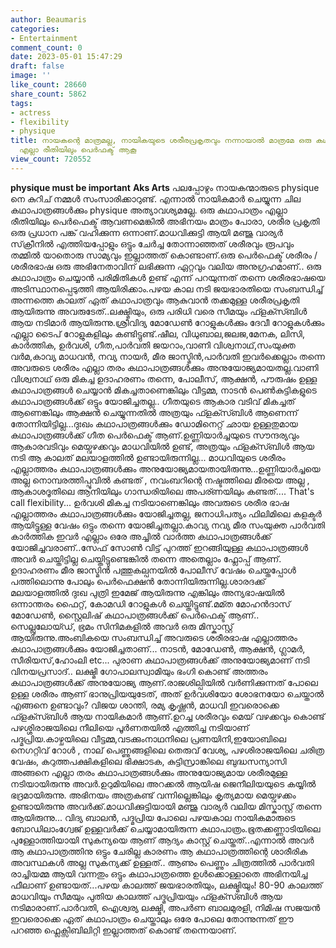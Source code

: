 ```yaml
---
author: Beaumaris
categories:
- Entertainment
comment_count: 0
date: 2023-05-01 15:47:29
draft: false
image: ''
like_count: 28660
share_count: 5862
tags:
- actress
- flexibility
- physique
title: നായകന്റെ മാത്രമല്ല, നായികയുടെ ശരീരപ്രകൃതവും നന്നായാൽ മാത്രമേ ഒരു കഥാപാത്രം
  എല്ലാ രീതിയിലും പെർഫക്ട് ആകൂ
view_count: 720552
---
```


**physique must be important** **Aks Arts** പലപ്പോഴും നായകന്മാരുടെ physique നെ കുറിച് നമ്മൾ സംസാരിക്കാറുണ്ട്. എന്നാൽ നായികമാർ ചെയ്യുന്ന ചില കഥാപാത്രങ്ങൾക്കും physique അത്യാവശ്യമല്ലേ. ഒരു കഥാപാത്രം എല്ലാ രീതിയിലും പെർഫെക്ട് ആവണമെങ്കിൽ അഭിനയം മാത്രം പോരാ, ശരീര പ്രകൃതി ഒരു പ്രധാന പങ്ക് വഹിക്കുന്ന ഒന്നാണ്.മാധവിക്കുട്ടി ആയി മഞ്ജു വാര്യർ സ്‌ക്രീനിൽ എത്തിയപ്പോളും ഒട്ടും ചേർച്ച തോന്നാഞ്ഞത് ശരീരവും രൂപവും തമ്മിൽ യാതൊരു സാമ്യവും ഇല്ലാത്തത് കൊണ്ടാണ്.ഒരു പെർഫെക്ട് ശരീരം /ശരീരഭാഷ ഒരു അഭിനേതാവിന് ലഭിക്കുന്ന ഏറ്റവും വലിയ അനുഗ്രഹമാണ്.. ഒരു കഥാപാത്രം ചെയ്യാൻ പരിമിതികൾ ഉണ്ട് എന്ന് പറയുന്നത് തന്നെ ശരീരഭാഷയെ അടിസ്ഥാനപ്പെടുത്തി ആയിരിക്കാം.പഴയ കാല നടി ജയഭാരതിയെ സംബന്ധിച്ച് അന്നത്തെ കാലത് ഏത് കഥാപാത്രവും ആകുവാൻ തക്കമുള്ള ശരീരപ്രകൃതി ആയിരുന്നു അവരുടേത്..ലക്ഷ്മിയും, ഒരു പരിധി വരെ സീമയും ഫ്ളക്സ്ബിൾ ആയ നടിമാർ ആയിരുന്നു.ശ്രീവിദ്യ മോഡേൺ റോളുകൾക്കും ദേവീ റോളുകൾക്കും എല്ലാ ടൈപ് റോളുകളിലും കണ്ടിട്ടുണ്ട്.ഷീല, വിധുബാല,ജലജ,മേനക, ലിസി, കാർത്തിക, ഉർവശി, ഗീത,പാർവതി ജയറാം,വാണി വിശ്വനാഥ്,സംയുക്ത വർമ,കാവ്യ മാധവൻ, നവ്യ നായർ, മീര ജാസ്മിൻ,പാർവതി ഇവർക്കെല്ലാം തന്നെ അവരുടെ ശരീരം എല്ലാ തരം കഥാപാത്രങ്ങൾക്കും അനുയോജ്യമായതല്ല.വാണി വിശ്വനാഥ് ഒരു മികച്ച ഉദാഹരണം തന്നെ, പോലീസ്, ആക്ഷൻ, പൗരുഷം ഉള്ള കഥാപാത്രങ്ങൾ ചെയ്യാൻ മികച്ചതാണെങ്കിലും വീട്ടമ്മ, നാടൻ പെൺകുട്ടികളുടെ കഥാപാത്രങ്ങൾക്ക് ഒട്ടും യോജിച്ചതല്ല.. ഗീതയുടെ ആകാര വടിവ് മികച്ചത് ആണെങ്കിലും ആക്ഷൻ ചെയ്യുന്നതിൽ അത്രയും ഫ്ളക്സ്ബിൾ ആണെന്ന് തോന്നിയിട്ടില്ല...ദുഃഖം കഥാപാത്രങ്ങൾക്കും ഡോമിനെറ്റ് ഛായ ഉള്ളതുമായ കഥാപാത്രങ്ങൾക്ക് ഗീത പെർഫെക്ട് ആണ്.ഉണ്ണിയാർച്ചയുടെ സൗന്ദര്യവും ആകാരവടിവും മെയ്വഴക്കവും മാധവിയിൽ ഉണ്ട്, അത്രയും ഫ്ളക്സ്ബിൾ ആയ നടി ആ കാലത് മലയാളത്തിൽ ഉണ്ടായിരുന്നില്ല... മാധവിയുടെ ശരീരം എല്ലാത്തരം കഥാപാത്രങ്ങൾക്കും അനുയോജ്യമായതായിരുന്നു...ഉണ്ണിയാർച്ചയെ അല്ല നൊമ്പരത്തിപ്പൂവിൽ കണ്ടത് , നവംബറിന്റെ നഷ്ടത്തിലെ മീരയെ അല്ല , ആകാശദൂതിലെ ആനിയിലും ഗാന്ധരിയിലെ അപര്ണയിലും കണ്ടത്.... That's call flexibility... ഉർവശി മികച്ച നടിയാണെങ്കിലും അവരുടെ ശരീര ഭാഷ എല്ലാത്തരം കഥാപാത്രങ്ങൾക്കും യോജിച്ചതല്ല, ജനാധിപത്യം ഫിലിമിലെ കളക്ടർ ആയിട്ടുള്ള വേഷം ഒട്ടും തന്നെ യോജിച്ചതല്ലാ.കാവ്യ നവ്യ മീര സംയുക്ത പാർവതി കാർത്തിക ഇവർ എല്ലാം ഒരേ അച്ചിൽ വാർത്ത കഥാപാത്രങ്ങൾക്ക് യോജിച്ചവരാണ്..സേഫ് സോൺ വിട്ട് പുറത്ത് ഇറങ്ങിയുള്ള കഥാപാത്രങ്ങൾ അവർ ചെയ്തിട്ടില്ല ചെയ്തിട്ടുണ്ടെങ്കിൽ തന്നെ അതെല്ലാം ഫ്ലോപ്പ് ആണ്. ഉദാഹരണം മീര ജാസ്മിൻ പത്തുകല്പനയിൽ പോലീസ് വേഷം ചെയ്തപ്പോൾ പത്തിലൊന്നു പോലും പെർഫെക്ഷൻ തോന്നിയിരുന്നില്ല.ശാരദക്ക് മലയാളത്തിൽ ദുഃഖ പുത്രി ഇമേജ് ആയിരുന്നു എങ്കിലും അന്യഭാഷയിൽ ഒന്നാന്തരം ഫൈറ്റ്, കോമഡി റോളുകൾ ചെയ്തിട്ടുണ്ട്.മമ്ത മോഹൻദാസ് മോഡേൺ, സ്റ്റൈലിഷ് കഥാപാത്രങ്ങൾക്ക് പെർഫെക്ട് ആണ്.. സെല്ലുലോയ്ഡ്, ഭ്രമം സിനിമകളിൽ അവർ ഒരു മിസ്കാസ്റ്റ് ആയിരുന്നു.അംബികയെ സംബന്ധിച്ച് അവരുടെ ശരീരഭാഷ എല്ലാത്തരം കഥാപാത്രങ്ങൾക്കും യോജിച്ചതാണ്... നാടൻ, മോഡേൺ, ആക്ഷൻ, ഗ്ലാമർ, സീരിയസ്,ഹോംലി etc... പുരാണ കഥാപാത്രങ്ങൾക്ക് അനുയോജ്യമാണ് നടി വിനയപ്രസാദ്.. ലക്ഷ്മി ഗോപാലസ്വാമിയും ഭംഗി കൊണ്ട് അത്തരം കഥാപാത്രങ്ങൾക്ക് അനുയോജ്യ ആണ്.രാജശില്പിയിൽ വർണിക്കുന്നത് പോലെ ഉള്ള ശരീരം ആണ് ഭാനുപ്രിയയുടേത്, അത് ഉർവശിയോ ശോഭനയോ ചെയ്താൽ എങ്ങനെ ഉണ്ടാവും? വിജയ ശാന്തി, രമ്യ കൃഷ്ണൻ, മാധവി ഇവരൊക്കെ ഫ്ളക്സ്ബിൾ ആയ നായികമാർ ആണ്.ഉറച്ച ശരീരവും മെയ് വഴക്കവും കൊണ്ട് പഴശ്ശിരാജയിലെ നീലിയെ പൂർണതയിൽ എത്തിച്ച നടിയാണ് പദ്മപ്രിയ.കാഴ്ചയിലെ വീട്ടമ്മ,വടക്കുംനാഥനിലെ പ്രണയിനി,ഇയോബിലെ നെഗറ്റിവ് റോൾ , നാല് പെണ്ണുങ്ങളിലെ തെരുവ് വേശ്യ, പഴശിരാജയിലെ ചരിത്ര വേഷം, കറുത്തപക്ഷികളിലെ ഭിക്ഷാടക, കുട്ടിസ്രാങ്കിലെ ബുദ്ധസന്യാസി അങ്ങനെ എല്ലാ തരം കഥാപാത്രങ്ങൾക്കും അനുയോജ്യമായ ശരീരമുള്ള നടിയായിരുന്നു അവർ.ഉറുമിയിലെ അറക്കൽ ആയിഷ ജെനീലിയയുടെ കയ്യിൽ ഭദ്രമായിരുന്നു. അഭിനയം അത്രകണ്ട് വന്നില്ലെങ്കിലും കൃത്യമായ മെയ്വഴക്കം ഉണ്ടായിരുന്നു അവർക്ക്.മാധവിക്കുട്ടിയായി മഞ്ജു വാര്യർ വലിയ മിസ്കാസ്റ്റ് തന്നെ ആയിരുന്നു... വിദ്യ ബാലൻ, പദ്മപ്രിയ പോലെ പഴയകാല നായികമാരുടെ ബോഡിലാംഗ്വേജ് ഉള്ളവർക്ക് ചെയ്യാമായിരുന്ന കഥാപാത്രം.ഭൂതക്കണ്ണാടിയിലെ പുള്ളോത്തിയായി സുകന്യയെ ആണ് ആദ്യം കാസ്റ്റ് ചെയ്തത്..എന്നാൽ അവർ ആ കഥാപാത്രത്തിനു ഒട്ടും ചേരില്ല കാരണം ആ കഥാപാത്രത്തിന്റെ ശാരീരിക അവസ്ഥകൾ അല്ല സുകന്യക്ക് ഉള്ളത്.. ആണും പെണ്ണും ചിത്രത്തിൽ പാർവതി രാച്ചിയമ്മ ആയി വന്നതും ഒട്ടും കഥാപാത്രത്തെ ഉൾക്കൊള്ളാതെ അഭിനയിച്ച ഫീലാണ് ഉണ്ടായത്...പഴയ കാലത്ത് ജയഭാരതിയും, ലക്ഷ്മിയും! 80-90 കാലത്ത് മാധവിയും സീമയും പുതിയ കാലത്ത് പദ്മപ്രിയയും ഫ്ളക്സ്ബിൾ ആയ നടിമാരാണ്.പാർവതി, ഐശ്വര്യ ലക്ഷ്മി, അപർണ ബാലമുരളി, നിമിഷ സജയൻ ഇവരൊക്കെ ഏത് കഥാപാത്രം ചെയ്താലും ഒരേ പോലെ തോന്നുന്നത് ഈ പറഞ്ഞ ഫ്ലെക്സിബിലിറ്റി ഇല്ലാത്തത് കൊണ്ട് തന്നെയാണ്.